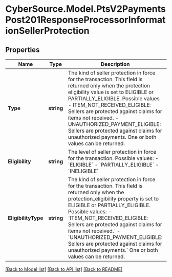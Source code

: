 # CyberSource.Model.PtsV2PaymentsPost201ResponseProcessorInformationSellerProtection
## Properties

Name | Type | Description | Notes
------------ | ------------- | ------------- | -------------
**Type** | **string** | The kind of seller protection in force for the transaction. This field is returned only when the protection eligibility value is set to ELIGIBLE or PARTIALLY_ELIGIBLE. Possible values - ITEM_NOT_RECEIVED_ELIGIBLE: Sellers are protected against claims for items not received. - UNAUTHORIZED_PAYMENT_ELIGIBLE: Sellers are protected against claims for unauthorized payments. One or both values can be returned.  | [optional] 
**Eligibility** | **string** | The level of seller protection in force for the transaction. Possible values: - &#x60;ELIGIBLE&#x60; - &#x60;PARTIALLY_ELIGIBLE&#x60; - &#x60;INELIGIBLE&#x60;  | [optional] 
**EligibilityType** | **string** | The kind of seller protection in force for the transaction. This field is returned only when the protection_eligibility property is set to ELIGIBLE or PARTIALLY_ELIGIBLE. Possible values: - &#x60;ITEM_NOT_RECEIVED_ELIGIBLE: Sellers are protected against claims for items not received.&#x60; - &#x60;UNAUTHORIZED_PAYMENT_ELIGIBLE: Sellers are protected against claims for unauthorized payments.&#x60; One or both values can be returned.  | [optional] 

[[Back to Model list]](../README.md#documentation-for-models) [[Back to API list]](../README.md#documentation-for-api-endpoints) [[Back to README]](../README.md)

